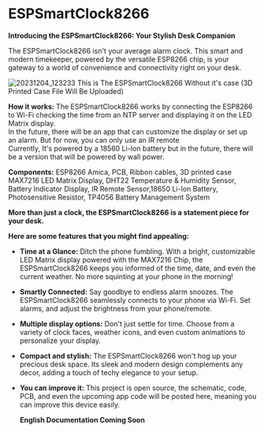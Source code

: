 # ESPSmartClock8266
**Introducing the ESPSmartClock8266: Your Stylish Desk Companion**

The ESPSmartClock8266 isn't your average alarm clock. This smart and modern timekeeper, powered by the versatile ESP8266 chip, is your gateway to a world of convenience and connectivity right on your desk.

![20231204_123233](https://github.com/DavinAbielGinting/ESPSmartClock8266/assets/152792615/d99ee7a9-d181-45b7-ac4f-0e257034446b)
This is The ESPSmartClock8266 Without it's case (3D Printed Case File Will Be Uploaded)

**How it works:** The ESPSmartClock8266 works by connecting the ESP8266 to Wi-Fi checking the time from an NTP server and displaying it on the LED Matrix display. <br/>
                  In the future, there will be an app that can customize the display or set up an alarm. But for now, you can only use an IR remote<br/>
                  Currently, It's powered by a 18560 Li-Ion battery but in the future, there will be a version that will be powered by wall power.<br/>
                  
**Components:**   ESP8266 Amica, PCB, Ribbon cables, 3D printed case MAX7216 LED Matrix Display, DHT22 Temperature & Humidity Sensor, Battery Indicator Display,
                  IR Remote Sensor,18650 Li-Ion Battery, Photosensitive Resistor, TP4056 Battery Management System

**More than just a clock, the ESPSmartClock8266 is a statement piece for your desk.**

**Here are some features that you might find appealing:**

* **Time at a Glance:** Ditch the phone fumbling. With a bright, customizable LED Matrix display powered with the MAX7216 Chip, the ESPSmartClock8266 keeps you informed of the time, date, and even the current weather. No more squinting at your phone in the morning!
* **Smartly Connected:** Say goodbye to endless alarm snoozes. The ESPSmartClock8266 seamlessly connects to your phone via Wi-Fi. Set alarms, and adjust the brightness from your phone/remote.
* **Multiple display options:** Don't just settle for time. Choose from a variety of clock faces, weather icons, and even custom animations to personalize your display.
* **Compact and stylish:** The ESPSmartClock8266 won't hog up your precious desk space. Its sleek and modern design complements any decor, adding a touch of techy elegance to your setup.
* **You can improve it:**  This project is open source, the schematic, code, PCB, and even the upcoming app code will be posted here, meaning you can improve this device easily.
  
  **English Documentation Coming Soon**


